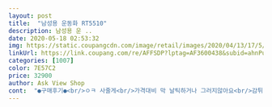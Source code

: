 ```yaml
---
layout: post 
title:  "남성용 운동화 RT5510" 
description: 남성용 운 ..
date: 2020-05-18 02:53:32 
img: https://static.coupangcdn.com/image/retail/images/2020/04/13/17/5/9f41684c-c8f3-4c89-8101-e6b5dbc1135f.jpg 
linkUrl: https://link.coupang.com/re/AFFSDP?lptag=AF3600438&subid=ahnPublicAsk&pageKey=1464722691&itemId=2519122876&vendorItemId=70512036831&traceid=V0-113-5e0d7d45c13af34c 
categories: [1007] 
color: 7E57C2 
price: 32900 
author: Ask View Shop 
cont:  "●구매후기●<br/>ㅇㅋ 사줄게<br/>가격대비 막 날틱하거나 그러지않아요<br/>감튀만 튀길줄 알았는데 것도 아닌가봐요<br/>고깃집서 알바를 하다 코로나로 손님이 줄면서<br/>그냥 편한  운동화에 편한바지면 된대요(겉멋안들고 기특하당)<br/>그래서 브랜드 운동화를 얘기하니 됐다고<br/>그만두게 되었어요  쉴줄 알았는데 패스트푸드점으로<br/>그말에 빈정상해 엘보우 날리고 싶은걸 참아욬ㅋㅋㅋ<br/>그시간에 공부하는게 더 효율적인거 같다고<br/>남동생 주려고 샀지만 제가봐도  여름에 신기도 좋겠어요<br/>남동생들은 다이리 시크한가요? 증말<br/>남동생이 하는 공부가 음 실기쪽이 많아서<br/>다른곳 후기를 읽었어요 ㅋㅋ<br/>동생은 신어보더니 가볍고 편하다고 고맙다말도없이<br/>또 면접봐서 또 알바를 하더라구요<br/>말려봐도 이젠 스스로 몬가 하고싶다네요<br/>매장홀에도 나가고<br/>뭣보다 가볍고 편하다고하니 구매 잘한거같아요<br/>배송은 또 너무빠르네여 잘신겠습니다<br/>복싱하는 언니가 이신발 가볍고 짱 좋대여<br/>부모님께 얼마라도 보탬이 되고싶어 알바를 하더군요<br/>부모님이 다 해 주시지만 남동생은 항상 미안했나봐요<br/>사이즈는 남동생은 255,작게 나온 운동화는 260 신어요<br/>신랑이 이쁘다고해서 주문했는데 받아보니 괜찮아요<br/>악기들이 주로 고가에요 레슨비도 쎄고 ㅜ<br/>완전 싼가격에 사이즈도 잘맞고 좋습니다<br/>운동화 후기는 다소 적지만 이제품과 같은<br/>운동화가 새까매졌어요 ㅜㅜ<br/>운동화는 예뻐요<br/>이건 정사이즈 했는데 잘 맞다고 하더라구요<br/>입을 편한 바지 좀 구해달래요<br/>자기가 전액다 부담해서 사긴 어려우니<br/>저에게 부탁 잘 안하는데 편한신발과 알바할때<br/>전 제가 버니깐 ㅎㅎ 둘다 부모님 등골  뺄순 없으니<br/>제가 이 제품을 구매한 이유는여 ^^<br/>주문해요<br/>착용감은 물어봐야겠네요<br/>착화 사진하나 찍자니 빨리찍어 ㅋㅋ<br/>쿠팡 들어와서  운동화와 바지를 스캔해요<br/>한창 놀고싶을 나이일텐데<br/>" 
---
```

